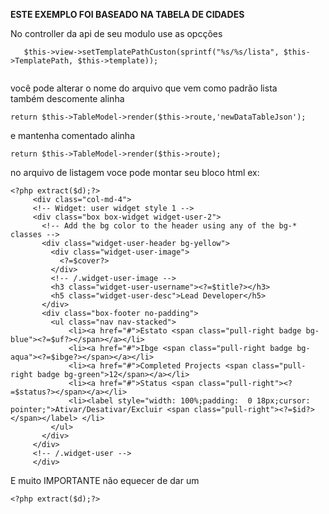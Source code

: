 <b>ESTE EXEMPLO FOI BASEADO NA TABELA DE CIDADES</b>
<p>
No controller da api de seu modulo use as opcções <br>

```
   $this->view->setTemplatePathCuston(sprintf("%s/%s/lista", $this->TemplatePath, $this->template));
                      
```
você pode alterar o nome do arquivo que vem como padrão lista<br>
também descomente alinha <br>

```
return $this->TableModel->render($this->route,'newDataTableJson');
```
e mantenha comentado alinha <br>

```
return $this->TableModel->render($this->route);
```
no arquivo de listagem voce pode montar seu bloco html ex: <br>

```
<?php extract($d);?>
     <div class="col-md-4">
     <!-- Widget: user widget style 1 -->
     <div class="box box-widget widget-user-2">
       <!-- Add the bg color to the header using any of the bg-* classes -->
       <div class="widget-user-header bg-yellow">
         <div class="widget-user-image">
           <?=$cover?>
         </div>
         <!-- /.widget-user-image -->
         <h3 class="widget-user-username"><?=$title?></h3>
         <h5 class="widget-user-desc">Lead Developer</h5>
       </div>
       <div class="box-footer no-padding">
         <ul class="nav nav-stacked">
             <li><a href="#">Estato <span class="pull-right badge bg-blue"><?=$uf?></span></a></li>
             <li><a href="#">Ibge <span class="pull-right badge bg-aqua"><?=$ibge?></span></a></li>
             <li><a href="#">Completed Projects <span class="pull-right badge bg-green">12</span></a></li>
             <li><a href="#">Status <span class="pull-right"><?=$status?></span></a></li>
             <li><label style="width: 100%;padding:  0 18px;cursor: pointer;">Ativar/Desativar/Excluir <span class="pull-right"><?=$id?></span></label> </li>
         </ul>
       </div>
     </div>
     <!-- /.widget-user -->
     </div>
   ```
   E muito IMPORTANTE não equecer de dar um<br>
   
   ```
   <?php extract($d);?>
   ```